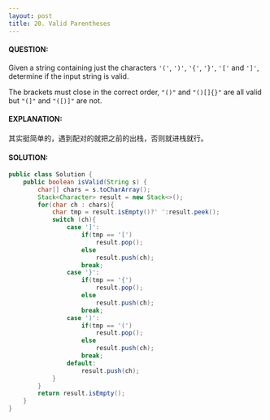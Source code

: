 ```yaml
---
layout: post
title: 20. Valid Parentheses
---
```


#### QUESTION:

Given a string containing just the characters `'('`, `')'`, `'{'`, `'}'`, `'['` and `']'`, determine if the input string is valid.

The brackets must close in the correct order, `"()"` and `"()[]{}"` are all valid but `"(]"` and `"([)]"` are not.

#### EXPLANATION:

其实挺简单的，遇到配对的就把之前的出栈，否则就进栈就行。

#### SOLUTION:

```java
public class Solution {
    public boolean isValid(String s) {
        char[] chars = s.toCharArray();
        Stack<Character> result = new Stack<>();
        for(char ch : chars){
            char tmp = result.isEmpty()?' ':result.peek();
            switch (ch){
                case ']':
                    if(tmp == '[')
                        result.pop();
                    else
                        result.push(ch);
                    break;
                case '}':
                    if(tmp == '{')
                        result.pop();
                    else
                        result.push(ch);
                    break;
                case ')':
                    if(tmp == '(')
                        result.pop();
                    else
                        result.push(ch);
                    break;
                default:
                    result.push(ch);
            }
        }
        return result.isEmpty();
    }
}
```


